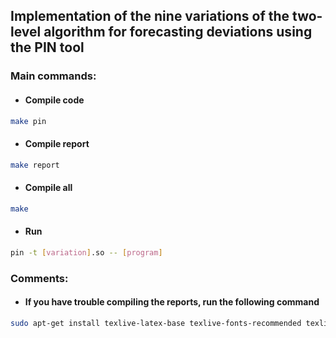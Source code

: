 ## Implementation of the nine variations of the two-level algorithm for forecasting deviations using the PIN tool

### **Main commands:**
- #### Compile code
```sh
make pin
```
- #### Compile report
```sh
make report
```
- #### Compile all
```sh
make
```
- #### Run
```sh
pin -t [variation].so -- [program]
```
### **Comments:**
- #### If you have trouble compiling the reports, run the following command
```sh
sudo apt-get install texlive-latex-base texlive-fonts-recommended texlive-fonts-extra texlive-latex-extra texlive-lang-english
```
